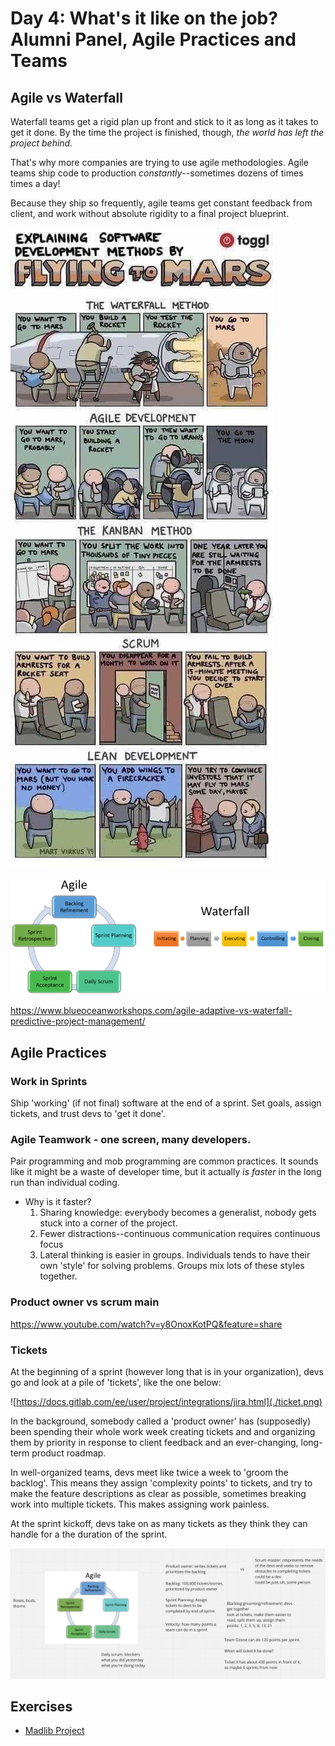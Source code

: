 # Day 4: What's it like on the job? Alumni Panel, Agile Practices and Teams

## Agile vs Waterfall

Waterfall teams get a rigid plan up front and stick to it as long as it takes to get it done. By the time the project is finished, though, _the world has left the project behind._

That's why more companies are trying to use agile methodologies. Agile teams ship code to production _constantly_--sometimes dozens of times times a day!

Because they ship so frequently, agile teams get constant feedback from client, and work without absolute rigidity to a final project blueprint.

![](./agile-comic.jpg)

![](./agile.png)

https://www.blueoceanworkshops.com/agile-adaptive-vs-waterfall-predictive-project-management/

## Agile Practices

### Work in Sprints

Ship 'working' (if not final) software at the end of a sprint. Set goals, assign tickets, and trust devs to 'get it done'.

### Agile Teamwork - one screen, many developers.

Pair programming and mob programming are common practices. It sounds like it might be a waste of developer time, but it actually _is faster_ in the long run than individual coding.

-   Why is it faster?
    1. Sharing knowledge: everybody becomes a generalist, nobody gets stuck into a corner of the project.
    1. Fewer distractions--continuous communication requires continuous focus
    1. Lateral thinking is easier in groups. Individuals tends to have their own 'style' for solving problems. Groups mix lots of these styles together.

### Product owner vs scrum main

https://www.youtube.com/watch?v=y8OnoxKotPQ&feature=share

### Tickets

At the beginning of a sprint (however long that is in your organization), devs go and look at a pile of 'tickets', like the one below:

![https://docs.gitlab.com/ee/user/project/integrations/jira.html](./ticket.png)

In the background, somebody called a 'product owner' has (supposedly) been spending their whole work week creating tickets and and organizing them by priority in response to client feedback and an ever-changing, long-term product roadmap.

In well-organized teams, devs meet like twice a week to 'groom the backlog'. This means they assign 'complexity points' to tickets, and try to make the feature descriptions as clear as possible, sometimes breaking work into multiple tickets. This makes assigning work painless.

At the sprint kickoff, devs take on as many tickets as they think they can handle for a the duration of the sprint.

![](./agile-ceremonies.png)

## Exercises

-   [Madlib Project](./exercises/PROJECT-madlib-challenge.md)
